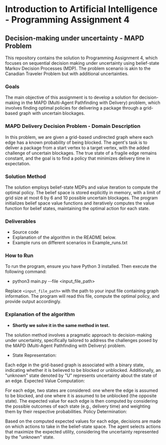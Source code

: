 # Introduction to Artificial Intelligence - Programming Assignment 4

## Decision-making under uncertainty - MAPD Problem

This repository contains the solution to Programming Assignment 4, which focuses on sequential decision making under uncertainty using belief-state Markov Decision Processes (MDP). The problem scenario is akin to the Canadian Traveler Problem but with additional uncertainties.

### Goals
The main objective of this assignment is to develop a solution for decision-making in the MAPD (Multi-Agent Pathfinding with Delivery) problem, which involves finding optimal policies for delivering a package through a grid-based graph with uncertain blockages.

### MAPD Delivery Decision Problem - Domain Description
In this problem, we are given a grid-based undirected graph where each edge has a known probability of being blocked. The agent's task is to deliver a package from a start vertex to a target vertex, with the added challenge of uncertain blockages. The true state of a fragile edge remains constant, and the goal is to find a policy that minimizes delivery time in expectation.

### Solution Method
The solution employs belief-state MDPs and value iteration to compute the optimal policy. The belief space is stored explicitly in memory, with a limit of grid size at most 6 by 6 and 10 possible uncertain blockages. The program initializes belief space value functions and iteratively computes the value function for belief states, maintaining the optimal action for each state.


### Deliverables
- Source code 
- Explanation of the algorithm in the README below.
- Example runs on different scenarios in Example_runs.txt

### How to Run
To run the program, ensure you have Python 3 installed. Then execute the following command:
- python3 main.py --file <input_file_path>

Replace `<input_file_path>` with the path to your input file containing graph information. The program will read this file, compute the optimal policy, and provide output accordingly.


### Explanation of the algorithm 
- __Shortly we solve it in the same method in test.__

The solution method involves a pragmatic approach to decision-making under uncertainty, 
specifically tailored to address the challenges posed by the MAPD (Multi-Agent Pathfinding with Delivery) problem.

- State Representation:

Each edge in the grid-based graph is associated with a binary state, indicating whether it is believed to be blocked or unblocked. Additionally, an "unknown" state denoted by "U" represents uncertainty about the state of an edge.
Expected Value Computation:

For each edge, two states are considered: one where the edge is assumed to be blocked, and one where it is assumed to be unblocked (the opposite state).
The expected value for each edge is then computed by considering the possible outcomes of each state (e.g., delivery time) and weighting them by their respective probabilities.
Policy Determination:

Based on the computed expected values for each edge,
decisions are made on which actions to take in the belief-state space.
The agent selects actions that maximize the expected utility, considering the uncertainty represented by the "unknown" state.
